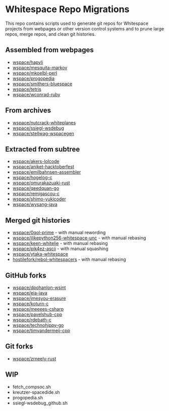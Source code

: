 # Whitespace Repo Migrations

This repo contains scripts used to generate git repos for Whitespace projects
from webpages or other version control systems and to prune large repos, merge
repos, and clean git histories.

## Assembled from webpages

- [wspace/hapyli](https://github.com/wspace/hapyli)
- [wspace/mesquita-markov](https://github.com/wspace/mesquita-markov)
- [wspace/mkoelbl-perl](https://github.com/wspace/mkoelbl-perl)
- [wspace/progopedia](https://github.com/wspace/progopedia)
- [wspace/smithers-bluespace](https://github.com/wspace/smithers-bluespace)
- [wspace/tetris](https://github.com/wspace/tetris)
- [wspace/wconrad-ruby](https://github.com/wspace/wconrad-ruby)

## From archives

- [wspace/nutcrack-whiteplanes](https://github.com/wspace/nutcrack-whiteplanes)
- [wspace/ssiegl-wsdebug](https://github.com/wspace/ssiegl-wsdebug)
- [wspace/stellwag-wspacegen](https://github.com/wspace/stellwag-wspacegen)

## Extracted from subtree

- [wspace/akers-lolcode](https://github.com/wspace/akers-lolcode)
- [wspace/aniket-hacktoberfest](https://github.com/wspace/aniket-hacktoberfest)
- [wspace/emilbahnsen-assembler](https://github.com/wspace/emilbahnsen-assembler)
- [wspace/hogelog-c](https://github.com/wspace/hogelog-c)
- [wspace/omurakazuaki-rust](https://github.com/wspace/omurakazuaki-rust)
- [wspace/qeedquan-go](https://github.com/wspace/qeedquan-go)
- [wspace/remigascou-c](https://github.com/wspace/remigascou-c)
- [wspace/shimo-yukicoder](https://github.com/wspace/shimo-yukicoder)
- [wspace/wysang-java](https://github.com/wspace/wysang-java)

## Merged git histories

- [wspace/0qol-prime](https://github.com/wspace/0qol-prime) - with manual rewording
- [wspace/ilikepython256-whitespace-unc](https://github.com/wspace/ilikepython256-whitespace-unc) - with manual rebasing
- [wspace/keen-whitelie](https://github.com/wspace/keen-whitelie) - with manual rebasing
- [wspace/pik4ez-ascii](https://github.com/wspace/pik4ez-ascii) - with manual squashing
- [wspace/ytaka-whitespace](https://github.com/wspace/ytaka-whitespace)
- [hostilefork/rebol-whitespacers](https://github.com/hostilefork/rebol-whitespacers) - with manual rebasing

## GitHub forks

- [wspace/dpohanlon-wsint](https://github.com/wspace/dpohanlon-wsint)
- [wspace/eia-java](https://github.com/wspace/eia-java)
- [wspace/jmesyou-erasure](https://github.com/wspace/jmesyou-erasure)
- [wspace/koturn-c](https://github.com/wspace/koturn-c)
- [wspace/meeees-csharp](https://github.com/wspace/meeees-csharp)
- [wspace/pavelshub-cpp](https://github.com/wspace/pavelshub-cpp)
- [wspace/rdebath-c](https://github.com/wspace/rdebath-c)
- [wspace/technohippy-go](https://github.com/wspace/technohippy-go)
- [wspace/timvandermeij-cpp](https://github.com/wspace/timvandermeij-cpp)

## Git forks

- [wspace/zrneely-rust](https://github.com/wspace/zrneely-rust)

## WIP

- fetch_compsoc.sh
- kreutzer-spacedide.sh
- progopedia.sh
- ssiegl-wsdebug_github.sh
